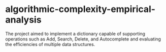 # algorithmic-complexity-empirical-analysis
The  project aimed to implement a dictionary capable of supporting operations such as Add, Search, Delete, and Autocomplete and evaluating the efficiencies of multiple data structures.
